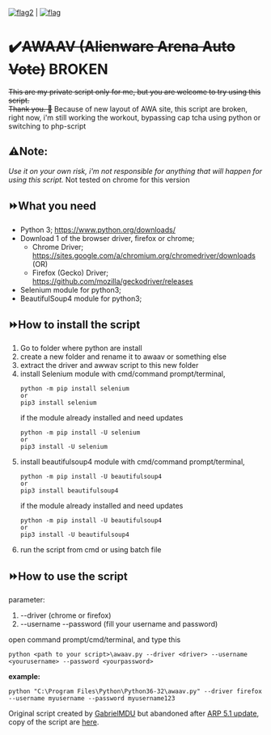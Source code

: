 [![flag2](https://s05.flagcounter.com/mini/QkT3ad/bg_FFFFFF/txt_000000/border_CCCCCC/flags_0)](http://bit.ly/QkT3ad) | [![flag](https://s04.flagcounter.com/mini/XVpR/bg_FFFFFF/txt_000000/border_CCCCCC/flags_0/)](https://info.flagcounter.com/XVpR)
# ✔️~~AWAAV (Alienware Arena Auto Vote)~~ BROKEN
~~This are my private script only for me, but you are welcome to try using this script.                 
Thank you. 💖~~ Because of new layout of AWA site, this script are broken, right now, i'm still working the workout, bypassing cap tcha using python or switching to php-script

## ⚠️Note:                         
*Use it on your own risk, i'm not responsible for anything that will happen for using this script.*
Not tested on chrome for this version            


## ⏩What you need                        
- Python 3; https://www.python.org/downloads/           
- Download 1 of the browser driver, firefox or chrome;
  - Chrome Driver; https://sites.google.com/a/chromium.org/chromedriver/downloads (OR)
  - Firefox (Gecko) Driver; https://github.com/mozilla/geckodriver/releases                
- Selenium module for python3;             
- BeautifulSoup4 module for python3;         


## ⏩How to install the script                          
1. Go to folder where python are install
2. create a new folder and rename it to awaav or something else
3. extract the driver and awwav script to this new folder
4. install Selenium module with cmd/command prompt/terminal, 
   ```
   python -m pip install selenium
   or
   pip3 install selenium
   ```
   if the module already installed and need updates
   ```
   python -m pip install -U selenium
   or
   pip3 install -U selenium
   ```
5. install beautifulsoup4 module with cmd/command prompt/terminal,
   ```
   python -m pip install -U beautifulsoup4
   or
   pip3 install beautifulsoup4
   ```
   if the module already installed and need updates
   ```
   python -m pip install -U beautifulsoup4
   or
   pip3 install -U beautifulsoup4
   ```
6. run the script from cmd or using batch file


## ⏩How to use the script                          
parameter:
1. --driver (chrome or firefox)                   
2. --username --password (fill your username and password)                    
                   

open command prompt/cmd/terminal, and type this                           
```                 
python <path to your script>\awaav.py --driver <driver> --username <yourusername> --password <yourpassword>          
```                 
**example:**
```
python "C:\Program Files\Python\Python36-32\awaav.py" --driver firefox --username myusername --password myusername123         
```




Original script created by [GabrielMDU](https://github.com/gabrielmdu/) but abandoned after [ARP 5.1 update](https://eu.alienwarearena.com/ucf/show/1813336/boards/gaming-news/News/arp-5-1), copy of the script are [here](/old).
